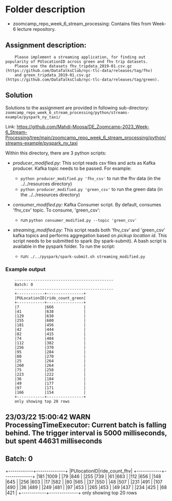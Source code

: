 # Folder description

* zoomcamp_repo_week_6_stream_processing: Contains files from Week-6 lecture repository.

## Assignment description:

        Please implement a streaming application, for finding out popularity of PUlocationID across green and fhv trip datasets.
        Please use the datasets fhv_tripdata_2019-01.csv.gz (https://github.com/DataTalksClub/nyc-tlc-data/releases/tag/fhv)
        and green_tripdata_2019-01.csv.gz (https://github.com/DataTalksClub/nyc-tlc-data/releases/tag/green). 

## Solution

Solutions to the assignment are provided in following sub-directory:
        `zoomcamp_repo_week_6_stream_processing/python/streams-example/pyspark_ny_taxi/`

Link: https://github.com/Mahdi-Moosa/DE_Zoomcamp-2023_Week-6_Stream-Processing/tree/main/zoomcamp_repo_week_6_stream_processing/python/streams-example/pyspark_ny_taxi

Within this directory, there are 3 python scripts:

* *producer_modified.py:* This script reads csv files and acts as Kafka producer. Kafka topic needs to be passed. For example:
    * `python producer_modified.py 'fhv_csv'` to run the fhv data (in the ../../resources directory)
    * `python producer_modified.py 'green_csv'` to run the green data (in the ../../resources directory)

* *consumer_modified.py:* Kafka Consumer script. By default, consumes 'fhv_csv' topic. To consume, 'green_csv':
    * run `python consumer_modified.py --topic 'green_csv'`

* *streaming_modified.py:* This script reads both 'fhv_csv' and 'green_csv' kafka topics and performs aggregation based on *pickup location id*. This script needs to be submitted to spark (by spark-submit). A bash script is available in the pyspark folder. To run the script:
    * run: `./../pyspark/spark-submit.sh streaming_modified.py`

### Example output

        -------------------------------------------
        Batch: 0
        -------------------------------------------
        +------------+----------------+
        |PULocationID|ride_count_green|
        +------------+----------------+
        |7           |666             |
        |41          |638             |
        |129         |630             |
        |255         |600             |
        |181         |456             |
        |42          |444             |
        |82          |415             |
        |74          |404             |
        |112         |382             |
        |256         |370             |
        |95          |284             |
        |80          |270             |
        |25          |264             |
        |260         |264             |
        |75          |258             |
        |223         |222             |
        |36          |184             |
        |49          |177             |
        |97          |171             |
        |166         |154             |
        +------------+----------------+
        only showing top 20 rows

23/03/22 15:00:42 WARN ProcessingTimeExecutor: Current batch is falling behind. The trigger interval is 5000 milliseconds, but spent 44631 milliseconds
-------------------------------------------
Batch: 0
-------------------------------------------
+------------+--------------+
|PUlocationID|ride_count_fhv|
+------------+--------------+
|181         |1009          |
|79          |846           |
|255         |739           |
|61          |663           |
|112         |656           |
|148         |645           |
|256         |603           |
|17          |582           |
|80          |565           |
|37          |550           |
|48          |507           |
|231         |491           |
|107         |490           |
|36          |489           |
|249         |481           |
|97          |453           |
|265         |453           |
|49          |437           |
|234         |425           |
|68          |421           |
+------------+--------------+
only showing top 20 rows